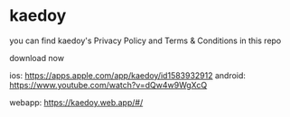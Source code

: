 # kaedoy
you can find kaedoy's Privacy Policy and Terms & Conditions in this repo



download now

ios: https://apps.apple.com/app/kaedoy/id1583932912
android: https://www.youtube.com/watch?v=dQw4w9WgXcQ



webapp: https://kaedoy.web.app/#/
